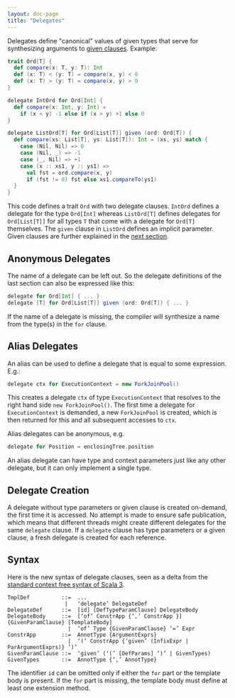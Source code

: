 ```yaml
---
layout: doc-page
title: "Delegates"
---
```


Delegates define "canonical" values of given types
that serve for synthesizing arguments to [given clauses](./inferable-params.html). Example:

```scala
trait Ord[T] {
  def compare(x: T, y: T): Int
  def (x: T) < (y: T) = compare(x, y) < 0
  def (x: T) > (y: T) = compare(x, y) > 0
}

delegate IntOrd for Ord[Int] {
  def compare(x: Int, y: Int) =
    if (x < y) -1 else if (x > y) +1 else 0
}

delegate ListOrd[T] for Ord[List[T]] given (ord: Ord[T]) {
  def compare(xs: List[T], ys: List[T]): Int = (xs, ys) match {
    case (Nil, Nil) => 0
    case (Nil, _) => -1
    case (_, Nil) => +1
    case (x :: xs1, y :: ys1) =>
      val fst = ord.compare(x, y)
      if (fst != 0) fst else xs1.compareTo(ys1)
  }
}
```
This code defines a trait `Ord` with two delegate clauses. `IntOrd` defines
a delegate for the type `Ord[Int]` whereas `ListOrd[T]` defines delegates
for `Ord[List[T]]` for all types `T` that come with a delegate for `Ord[T]` themselves.
The `given` clause in `ListOrd` defines an implicit parameter.
Given clauses are further explained in the [next section](./inferable-params.html).

## Anonymous Delegates

The name of a delegate can be left out. So the delegate definitions
of the last section can also be expressed like this:
```scala
delegate for Ord[Int] { ... }
delegate [T] for Ord[List[T]] given (ord: Ord[T]) { ... }
```
If the name of a delegate is missing, the compiler will synthesize a name from
the type(s) in the `for` clause.

## Alias Delegates

An alias can be used to define a delegate that is equal to some expression. E.g.:
```scala
delegate ctx for ExecutionContext = new ForkJoinPool()
```
This creates a delegate `ctx` of type `ExecutionContext` that resolves to the right hand side `new ForkJoinPool()`.
The first time a delegate for `ExecutionContext` is demanded, a new `ForkJoinPool` is created, which is then
returned for this and all subsequent accesses to `ctx`.

Alias delegates can be anonymous, e.g.
```scala
delegate for Position = enclosingTree.position
```
An alias delegate can have type and context parameters just like any other delegate, but it can only implement a single type.

## Delegate Creation

A delegate without type parameters or given clause is created on-demand, the first time it is accessed. No attempt is made to ensure safe publication, which means that different threads might create different delegates for the same `delegate` clause. If a `delegate` clause has type parameters or a given clause, a fresh delegate is created for each reference.

## Syntax

Here is the new syntax of delegate clauses, seen as a delta from the [standard context free syntax of Scala 3](http://dotty.epfl.ch/docs/internals/syntax.html).
```
TmplDef          ::=  ...
                  |   ‘delegate’ DelegateDef
DelegateDef      ::=  [id] [DefTypeParamClause] DelegateBody
DelegateBody     ::=  [‘of’ ConstrApp {‘,’ ConstrApp }] {GivenParamClause} [TemplateBody]
                   |  ‘of’ Type {GivenParamClause} ‘=’ Expr
ConstrApp        ::=  AnnotType {ArgumentExprs}
                   |  ‘(’ ConstrApp {‘given’ (InfixExpr | ParArgumentExprs)} ‘)’
GivenParamClause ::=  ‘given’ (‘(’ [DefParams] ‘)’ | GivenTypes)
GivenTypes       ::=  AnnotType {‘,’ AnnotType}
```
The identifier `id` can be omitted only if either the `for` part or the template body is present.
If the `for` part is missing, the template body must define at least one extension method.

